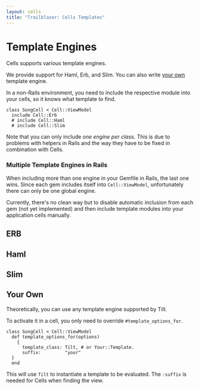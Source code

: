 ```yaml
---
layout: cells
title: "Trailblazer: Cells Templates"
---
```


# Template Engines

Cells supports various template engines.

We provide support for Haml, Erb, and Slim. You can also write [your own](#your-own) template engine.

In a non-Rails environment, you need to include the respective module into your cells, so it knows what template to find.


	class SongCell < Cell::ViewModel
	  include Cell::Erb
	  # include Cell::Haml
	  # include Cell::Slim


Note that you can only include _one engine per class_. This is due to problems with helpers in Rails and the way they have to be fixed in combination with Cells.

### Multiple Template Engines in Rails

When including more than one engine in your Gemfile in Rails, the last one wins. Since each gem includes itself into `Cell::ViewModel`, unfortunately there can only be one global engine.

Currently, there's no clean way but to disable automatic inclusion from each gem (not yet implemented) and then include template modules into your application cells manually.

## ERB

## Haml

## Slim

## Your Own

Theoretically, you can use any template engine supported by Tilt.

To activate it in a cell, you only need to override `#template_options_for`.


	class SongCell < Cell::ViewModel
	  def template_options_for(options)
	    {
	      template_class: Tilt, # or Your::Template.
	      suffix:         "your"
	  }
	  end


This will use `Tilt` to instantiate a template to be evaluated. The `:suffix` is needed for Cells when finding the view.